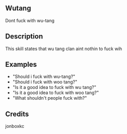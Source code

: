 ## Wutang
Dont fuck with wu-tang

## Description
This skill states that wu tang clan aint nothin to fuck wih

## Examples
 - "Should i fuck with wu-tang?"
 - "Should i fuck with woo tang?"
 - "Is it a good idea to fuck with wu tang?"
 - "Is it a good idea to fuck with woo tang?"
 - "What shouldn't people fuck with?"


## Credits
jonboxkc


